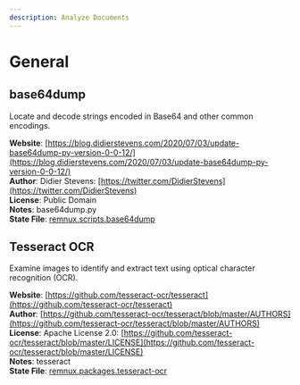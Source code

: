 ```yaml
---
description: Analyze Documents
---
```


# General

## base64dump

Locate and decode strings encoded in Base64 and other common encodings.

**Website**: [https://blog.didierstevens.com/2020/07/03/update-base64dump-py-version-0-0-12/](https://blog.didierstevens.com/2020/07/03/update-base64dump-py-version-0-0-12/)  
**Author**: Didier Stevens: [https://twitter.com/DidierStevens](https://twitter.com/DidierStevens)  
**License**: Public Domain  
**Notes**: base64dump.py  
**State File**: [remnux.scripts.base64dump](https://github.com/REMnux/salt-states/blob/master/./remnux/scripts/base64dump.sls)

## Tesseract OCR

Examine images to identify and extract text using optical character recognition \(OCR\).

**Website**: [https://github.com/tesseract-ocr/tesseract](https://github.com/tesseract-ocr/tesseract)  
**Author**: [https://github.com/tesseract-ocr/tesseract/blob/master/AUTHORS](https://github.com/tesseract-ocr/tesseract/blob/master/AUTHORS)  
**License**: Apache License 2.0: [https://github.com/tesseract-ocr/tesseract/blob/master/LICENSE](https://github.com/tesseract-ocr/tesseract/blob/master/LICENSE)  
**Notes**: tesseract  
**State File**: [remnux.packages.tesseract-ocr](https://github.com/REMnux/salt-states/blob/master/./remnux/packages/tesseract-ocr.sls)

